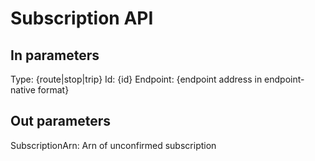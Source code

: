 # Subscription API

## In parameters
Type: {route|stop|trip}
Id: {id}
Endpoint: {endpoint address in endpoint-native format}

## Out parameters
SubscriptionArn: Arn of unconfirmed subscription
